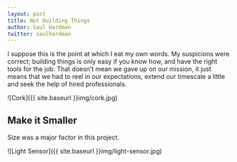 ```yaml
---
layout: post
title: Not Building Things
author: Saul Hardman
twitter: saulhardman
---
```


I suppose this is the point at which I eat my own words. My suspicions were correct; building things is only easy if you know how, and have the right tools for the job. That doesn’t mean we gave up on our mission, it just means that we had to reel in our expectations, extend our timescale a little and seek the help of hired professionals.

![Cork]({{ site.baseurl }}img/cork.jpg)

## Make it Smaller

Size was a major factor in this project.

![Light Sensor]({{ site.baseurl }}img/light-sensor.jpg)